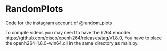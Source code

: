 # RandomPlots
Code for the instagram account of @random_plots

To compile videos you may need to have the h264 encoder https://github.com/cisco/openh264/releases/tag/v1.8.0, 
You have to place the openh264-1.8.0-win64.dll in the same directory as main.py. 